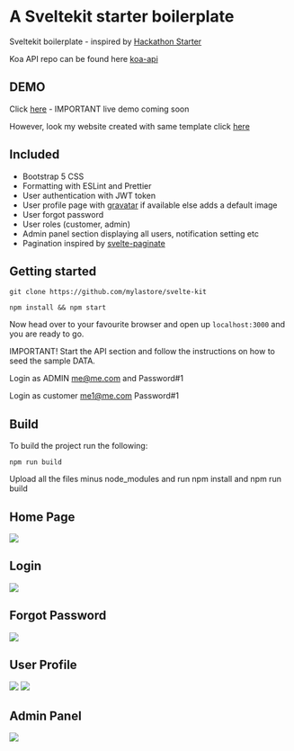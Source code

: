 # A Sveltekit starter boilerplate

Sveltekit boilerplate - inspired by [Hackathon Starter](https://hackathon-starter.walcony.com)

Koa API repo can be found here [koa-api](https://github.com/mylastore/koa-blog-api)

## DEMO
Click [here](https://sveltekit.mylastore.com/) - IMPORTANT live demo coming soon 

However, look my website created with same template
click [here](https://mylastore.com/)

## Included

- Bootstrap 5 CSS
- Formatting with ESLint and Prettier
- User authentication with JWT token
- User profile page with [gravatar](https://en.gravatar.com/) if available else adds a default image
- User forgot password
- User roles (customer, admin)
- Admin panel section displaying all users, notification setting etc
- Pagination inspired by [svelte-paginate](https://github.com/TahaSh/svelte-paginate#readme)

## Getting started

    git clone https://github.com/mylastore/svelte-kit

    npm install && npm start

Now head over to your favourite browser and open up `localhost:3000` and you are ready to go.

IMPORTANT! Start the API section and follow the instructions on how to seed the sample DATA.

Login as ADMIN me@me.com and Password#1

Login as customer me1@me.com Password#1


## Build

To build the project run the following:

    npm run build

Upload all the files minus node_modules and run npm install and npm run build



## Home Page
![](https://i.imgur.com/3wVdJZE.jpg)

## Login
![](https://i.imgur.com/N4Jgn2N.jpg)

## Forgot Password
![](https://i.imgur.com/PbjA4Sr.jpg)

## User Profile
![](https://i.imgur.com/pTKFMWz.jpg)
![](https://i.imgur.com/dP7FMia.jpg)

## Admin Panel
![](https://i.imgur.com/tRW0JQ2.png)
